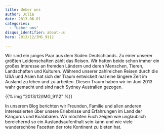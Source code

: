 ```yaml
---
title: Ueber uns
author: Julia
date: 2013-06-01
categories:
  - "Ueber uns"
disqus_identifier: about-us
hero: 2013/12/IMG_9112

---
```


Wir sind ein junges Paar aus dem Süden Deutschlands. Zu einer unserer größten Leidenschaften zählt das Reisen.<!--more--> Wir hatten beide schon immer ein
großes Interesse an fremden Ländern und deren Menschen, Tieren, Landschaften und Kulturen. Während unserer zahlreichen Reisen durch die USA und Asien hat
sich der Traum entwickelt mal eine längere Zeit im Ausland zu leben und zu arbeiten. Diesen Traum haben wir im Juni 2013 wahr gemacht und sind nach
Sydney Australien gezogen.

{{% img "2013/12/IMG_9112" %}}

In unserem Blog berichten wir Freunden, Familie und allen anderen Interessierten über unsere Erlebnisse und Erfahrungen im Land der Kängurus und Koalabären.
Wir möchten Euch zeigen wie unglaublich bereichernd so ein Auslandsaufenthalt sein kann und wie viele wunderschöne Facetten der rote Kontinent zu bieten hat.
